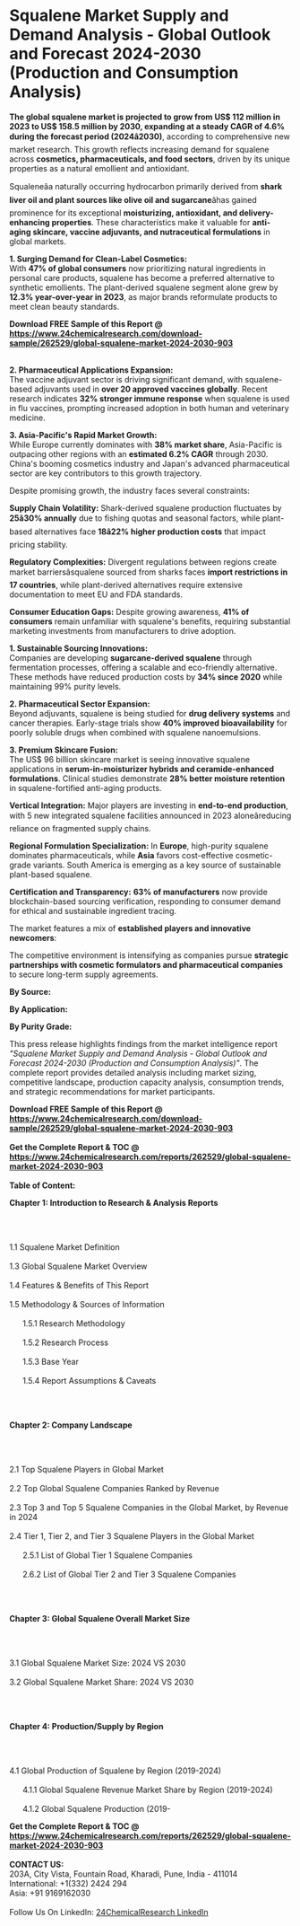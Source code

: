 <h1>Squalene Market Supply and Demand Analysis - Global Outlook and Forecast 2024-2030 (Production and Consumption Analysis)</h1><p><strong>The global squalene market is projected to grow from US$ 112 million in 2023 to US$ 158.5 million by 2030, expanding at a steady CAGR of 4.6% during the forecast period (2024â2030)</strong>, according to comprehensive new market research. This growth reflects increasing demand for squalene across <strong>cosmetics, pharmaceuticals, and food sectors</strong>, driven by its unique properties as a natural emollient and antioxidant.</p><p>Squaleneâa naturally occurring hydrocarbon primarily derived from <strong>shark liver oil and plant sources like olive oil and sugarcane</strong>âhas gained prominence for its exceptional <strong>moisturizing, antioxidant, and delivery-enhancing properties</strong>. These characteristics make it valuable for <strong>anti-aging skincare, vaccine adjuvants, and nutraceutical formulations</strong> in global markets.</p><p><strong>1. Surging Demand for Clean-Label Cosmetics:</strong><br>
With <strong>47% of global consumers</strong> now prioritizing natural ingredients in personal care products, squalene has become a preferred alternative to synthetic emollients. The plant-derived squalene segment alone grew by <strong>12.3% year-over-year in 2023</strong>, as major brands reformulate products to meet clean beauty standards.</p><div><b>Download FREE Sample of this Report @ 
            <a href="https://www.24chemicalresearch.com/download-sample/262529/global-squalene-market-2024-2030-903">
            https://www.24chemicalresearch.com/download-sample/262529/global-squalene-market-2024-2030-903</a></b></div><br><p><strong>2. Pharmaceutical Applications Expansion:</strong><br>
The vaccine adjuvant sector is driving significant demand, with squalene-based adjuvants used in <strong>over 20 approved vaccines globally</strong>. Recent research indicates <strong>32% stronger immune response</strong> when squalene is used in flu vaccines, prompting increased adoption in both human and veterinary medicine.</p><p><strong>3. Asia-Pacific's Rapid Market Growth:</strong><br>
While Europe currently dominates with <strong>38% market share</strong>, Asia-Pacific is outpacing other regions with an <strong>estimated 6.2% CAGR</strong> through 2030. China's booming cosmetics industry and Japan's advanced pharmaceutical sector are key contributors to this growth trajectory.</p><p>Despite promising growth, the industry faces several constraints:</p><p><strong>Supply Chain Volatility:</strong> Shark-derived squalene production fluctuates by <strong>25â30% annually</strong> due to fishing quotas and seasonal factors, while plant-based alternatives face <strong>18â22% higher production costs</strong> that impact pricing stability.</p><p><strong>Regulatory Complexities:</strong> Divergent regulations between regions create market barriersâsqualene sourced from sharks faces <strong>import restrictions in 17 countries</strong>, while plant-derived alternatives require extensive documentation to meet EU and FDA standards.</p><p><strong>Consumer Education Gaps:</strong> Despite growing awareness, <strong>41% of consumers</strong> remain unfamiliar with squalene's benefits, requiring substantial marketing investments from manufacturers to drive adoption.</p><p><strong>1. Sustainable Sourcing Innovations:</strong><br>
Companies are developing <strong>sugarcane-derived squalene</strong> through fermentation processes, offering a scalable and eco-friendly alternative. These methods have reduced production costs by <strong>34% since 2020</strong> while maintaining 99% purity levels.</p><p><strong>2. Pharmaceutical Sector Expansion:</strong><br>
Beyond adjuvants, squalene is being studied for <strong>drug delivery systems</strong> and cancer therapies. Early-stage trials show <strong>40% improved bioavailability</strong> for poorly soluble drugs when combined with squalene nanoemulsions.</p><p><strong>3. Premium Skincare Fusion:</strong><br>
The US$ 96 billion skincare market is seeing innovative squalene applications in <strong>serum-in-moisturizer hybrids and ceramide-enhanced formulations</strong>. Clinical studies demonstrate <strong>28% better moisture retention</strong> in squalene-fortified anti-aging products.</p><p><strong>Vertical Integration:</strong> Major players are investing in <strong>end-to-end production</strong>, with 5 new integrated squalene facilities announced in 2023 aloneâreducing reliance on fragmented supply chains.</p><p><strong>Regional Formulation Specialization:</strong> In <strong>Europe</strong>, high-purity squalene dominates pharmaceuticals, while <strong>Asia</strong> favors cost-effective cosmetic-grade variants. South America is emerging as a key source of sustainable plant-based squalene.</p><p><strong>Certification and Transparency:</strong> <strong>63% of manufacturers</strong> now provide blockchain-based sourcing verification, responding to consumer demand for ethical and sustainable ingredient tracing.</p><p>The market features a mix of <strong>established players and innovative newcomers</strong>:</p><p>The competitive environment is intensifying as companies pursue <strong>strategic partnerships with cosmetic formulators and pharmaceutical companies</strong> to secure long-term supply agreements.</p><p><strong>By Source:</strong>
		</p><p><strong>By Application:</strong>
		</p><p><strong>By Purity Grade:</strong>
		</p><p>This press release highlights findings from the market intelligence report <em>"Squalene Market Supply and Demand Analysis - Global Outlook and Forecast 2024-2030 (Production and Consumption Analysis)"</em>. The complete report provides detailed analysis including market sizing, competitive landscape, production capacity analysis, consumption trends, and strategic recommendations for market participants.</p><div><b>Download FREE Sample of this Report @ 
            <a href="https://www.24chemicalresearch.com/download-sample/262529/global-squalene-market-2024-2030-903">
            https://www.24chemicalresearch.com/download-sample/262529/global-squalene-market-2024-2030-903</a></b></div><br><div><b>Get the Complete Report & TOC @ 
            <a href="https://www.24chemicalresearch.com/reports/262529/global-squalene-market-2024-2030-903">
            https://www.24chemicalresearch.com/reports/262529/global-squalene-market-2024-2030-903</a></b></div><br>
            <b>Table of Content:</b><p><p><strong>Chapter 1: Introduction to Research &amp; Analysis Reports</strong></p><br />
<br />
<p>1.1 Squalene Market Definition<br /><br />
1.3 Global Squalene Market Overview<br /><br />
1.4 Features &amp; Benefits of This Report<br /><br />
1.5 Methodology &amp; Sources of Information<br /><br />
&nbsp;&nbsp;&nbsp;&nbsp;&nbsp; 1.5.1 Research Methodology<br /><br />
&nbsp;&nbsp;&nbsp;&nbsp;&nbsp; 1.5.2 Research Process<br /><br />
&nbsp;&nbsp;&nbsp;&nbsp;&nbsp; 1.5.3 Base Year<br /><br />
&nbsp;&nbsp;&nbsp;&nbsp;&nbsp; 1.5.4 Report Assumptions &amp; Caveats</p><br />
<br />
<p><strong>Chapter 2: Company Landscape</strong></p><br />
<br />
<p>2.1 Top Squalene Players in Global Market<br /><br />
2.2 Top Global Squalene Companies Ranked by Revenue<br /><br />
2.3 Top 3 and Top 5 Squalene Companies in the Global Market, by Revenue in 2024<br /><br />
2.4 Tier 1, Tier 2, and Tier 3 Squalene Players in the Global Market<br /><br />
&nbsp;&nbsp;&nbsp;&nbsp;&nbsp; 2.5.1 List of Global Tier 1 Squalene Companies<br /><br />
&nbsp;&nbsp;&nbsp;&nbsp;&nbsp; 2.6.2 List of Global Tier 2 and Tier 3 Squalene Companies</p><br />
<br />
<p><strong>Chapter 3: Global Squalene Overall Market Size</strong></p><br />
<br />
<p>3.1 Global Squalene Market Size: 2024 VS 2030<br /><br />
3.2 Global Squalene Market Share: 2024 VS 2030</p><br />
<br />
<p><strong>Chapter 4: Production/Supply by Region</strong></p><br />
<br />
<p>4.1 Global Production of Squalene by Region (2019-2024)<br /><br />
&nbsp;&nbsp;&nbsp;&nbsp;&nbsp; 4.1.1 Global Squalene Revenue Market Share by Region (2019-2024)<br /><br />
&nbsp;&nbsp;&nbsp;&nbsp;&nbsp; 4.1.2 Global Squalene Production (2019-</p><div><b>Get the Complete Report & TOC @ 
            <a href="https://www.24chemicalresearch.com/reports/262529/global-squalene-market-2024-2030-903">
            https://www.24chemicalresearch.com/reports/262529/global-squalene-market-2024-2030-903</a></b></div><br><b>CONTACT US:</b><br>
            203A, City Vista, Fountain Road, Kharadi, Pune, India - 411014<br>
            International: +1(332) 2424 294<br>
            Asia: +91 9169162030 <br><br>
            Follow Us On LinkedIn: <a href="https://www.linkedin.com/company/24chemicalresearch/">24ChemicalResearch LinkedIn</a>